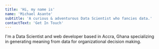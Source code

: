 ```yaml
---
title: 'Hi, my name is'
name: 'Michael Asante'
subtitle: 'A curious & adventurous Data Scientist who fancies data.'
contactText: 'Get In Touch'
---
```


I'm a Data Scientist and web developer based in Accra, Ghana specializing in generating meaning from data for organizational decision making.
